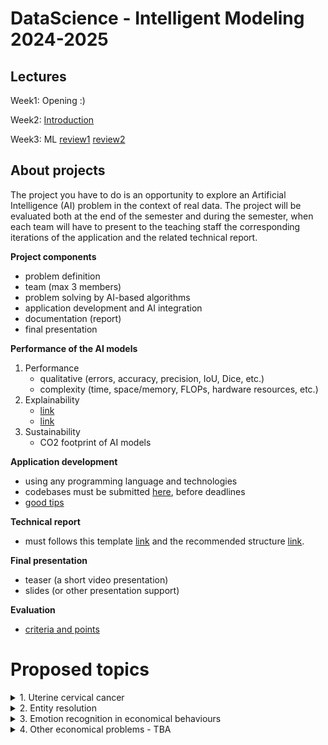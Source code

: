 

# DataScience - Intelligent Modeling 2024-2025


## Lectures

Week1: Opening :)

Week2: [Introduction]()

Week3: ML [review1](Examples/MLalgorithms.ipynb) [review2](Examples/MLopenCourse.ipynb)


## About projects

The project you have to do is an opportunity to explore an Artificial Intelligence (AI) problem in the context of real data. The project will be evaluated both at the end of the semester and during the semester, when each team will have to present to the teaching staff the corresponding iterations of the application and the related technical report.


**Project components**
- problem definition
- team (max 3 members)
- problem solving by AI-based algorithms
- application development and AI integration
- documentation (report)
- final presentation


**Performance of the AI models**
1. Performance
    - qualitative (errors, accuracy, precision, IoU, Dice, etc.)
    - complexity (time, space/memory, FLOPs, hardware resources, etc.)
2. Explainability
    - [link](https://christophm.github.io/interpretable-ml-book/index.html)
    - [link](https://ema.drwhy.ai/preface.html)
3. Sustainability
    - CO2 footprint of AI models

**Application development**
- using any programming language and technologies 
- codebases must be submitted [here](https://classroom.github.com/a/wRjthGYY), before deadlines
- [good tips](https://www.deeplearningbook.org/)

**Technical report**
- must follows this template [link](https://github.com/lauradiosan/DS-UBB/tree/main/2024-2025/Report/texModel/model.tex) and the recommended structure [link](https://github.com/lauradiosan/DS-UBB/tree/main/2024-2025/Report/readme.md). 


**Final presentation**
- teaser (a short video presentation)
- slides (or other presentation support)


**Evaluation**
- [criteria and points](Eval/readme.md)


# Proposed topics

<details>
    <summary> 1. Uterine cervical cancer </summary>

### Aim
- automatic identification of lessions in MRI images of uterine cervical cancer.

### TODOlist
1. Problem definition (details about inputs and outputs)
2. Exploratory data analysis
3. AI development and performance evaluation 
4. Improvements

### Data
- dataset1 [link](https://synthrad2023.grand-challenge.org/)
- dataset2 [link](https://github.com/SynthRAD2023/preprocessing)

### Bibliografy
- Bourgioti, C., Chatoupis, K., & Moulopoulos, L. A. (2016). Current imaging strategies for the evaluation of uterine cervical cancer. World journal of radiology, 8(4), 342. [link](https://www.ncbi.nlm.nih.gov/pmc/articles/PMC4840192/)
- Zaki, N., Qin, W., & Krishnan, A. (2023). Graph-based methods for cervical cancer segmentation: Advancements, limitations, and future directions. AI Open. [link](https://www.sciencedirect.com/science/article/pii/S2666651023000086)
- Kurata, Y., Nishio, M., Moribata, Y., Kido, A., Himoto, Y., Otani, S., ... & Nakamoto, Y. (2021). Automatic segmentation of uterine endometrial cancer on multi-sequence MRI using a convolutional neural network. Scientific Reports, 11(1), 14440.[link](https://www.ncbi.nlm.nih.gov/pmc/articles/PMC8280152/#MOESM1)
- Lin, Y. C., Lin, Y., Huang, Y. L., Ho, C. Y., Chiang, H. J., Lu, H. Y., ... & Lin, G. (2023). Generalizable transfer learning of automated tumor segmentation from cervical cancers toward a universal model for uterine malignancies in diffusion-weighted MRI. Insights into Imaging, 14(1), 14. [link](https://insightsimaging.springeropen.com/articles/10.1186/s13244-022-01356-8)
- Afshar, P., Mohammadi, A., Plataniotis, K. N., Oikonomou, A., & Benali, H. (2019). From handcrafted to deep-learning-based cancer radiomics: challenges and opportunities. IEEE Signal Processing Magazine, 36(4), 132-160. [link](https://arxiv.org/pdf/1808.07954.pdf)

</details>

<details>
    <summary> 2. Entity resolution </summary>

### Aim 
Entity resolution (also known as entity matching, record linkage, or duplicate detection) is the task of finding records that refer to the same real-world entity across different data sources (e.g., data files, books, websites, and databases).

### TODOlist
1. Problem definition (details about inputs and outputs)
2. Exploratory data analysis
3. AI development and performance evaluation 
4. Improvements

### Data

[Abt-Buy](https://paperswithcode.com/dataset/abt-buy)
[Amazon-Google](https://paperswithcode.com/dataset/amazon-google)

### Bibliografy

Christophides, V., Efthymiou, V., Palpanas, T., Papadakis, G., & Stefanidis, K. (2019). End-to-end entity resolution for big data: A survey. arXiv preprint arXiv:1905.06397. [link](https://arxiv.org/pdf/1905.06397)
Barlaug, N., & Gulla, J. A. (2021). Neural networks for entity matching: A survey. ACM Transactions on Knowledge Discovery from Data (TKDD), 15(3), 1-37. [link](https://arxiv.org/pdf/2010.11075)

Li, Y., Li, J., Suhara, Y., Doan, A., & Tan, W. C. (2020). Deep entity matching with pre-trained language models. arXiv preprint arXiv:2004.00584. [link](https://arxiv.org/pdf/2004.00584) [code](https://github.com/megagonlabs/ditto)

Peeters, R., Steiner, A., & Bizer, C. (2023). Entity matching using large language models. arXiv preprint arXiv:2310.11244. [link](https://arxiv.org/pdf/2310.11244v4) [code](https://github.com/wbsg-uni-mannheim/matchgpt)


</details>

<details>
    <summary> 3. Emotion recognition in economical behaviours </summary>

### Scop

Development of an intelligent system that allows the identification of emotions in the communications of official persons based on the written text associated with the communication, the vocal message associated with the communication, or the facial expressions of the person delivering the communication. 

### Ideea de baza
It is planned to develop a system with 3 components:
- a component that analyzes emotions in written text
- a component that analyzes emotions in the vocal message
- a component that analyzes emotions in the facial expressions of the person delivering the communication.

In the end, the three components will be merged.

### TODOlist
1. Problem definition (details about inputs and outputs)
2. Exploratory data analysis
3. AI development and performance evaluation 
4. Improvements

### Data

MELD dataset [link](https://affective-meld.github.io/)
Emory [link](https://github.com/emorynlp/character-mining)
FER [link](https://www.kaggle.com/c/challenges-in-representation-learning-facial-expression-recognition-challenge/data)
AffWild [link](https://ibug.doc.ic.ac.uk/resources/aff-wild2/)


### Bibliografy

Curti, F., & Kazinnik, S. (2023). Let's face it: Quantifying the impact of nonverbal communication in FOMC press conferences. Journal of Monetary Economics, 139, 110-126. [link](https://www.sciencedirect.com/science/article/pii/S0304393223000740?casa_token=1glEZKEF3SsAAAAA:1N9OYe0N-WknNuD2jI9EZhvQ6abxYswddZYPgZ1_udhzWjIt8peIkZLDlM9sHAiR6s7yL4oIcQ)

Some models for emotion recognition in texts [model1](https://huggingface.co/michellejieli/emotion_text_classifier) [model2](https://huggingface.co/mrm8488/t5-base-finetuned-emotion)

Some models for emotion recognition in speech [model1](https://huggingface.co/r-f/wav2vec-english-speech-emotion-recognition)

Some models for emotion recognition in faces [model1](https://huggingface.co/ElenaRyumina/face_emotion_recognition) [model2](https://huggingface.co/trpakov/vit-face-expression)

</details>


<details>
    <summary> 4. Other economical problems - TBA </summary>

### Aim 

### TODOlist
1. Problem definition (details about inputs and outputs)
2. Exploratory data analysis
3. AI development and performance evaluation 
4. Improvements

### Data


### Bibliografy

</details>
<!-- 
<details>
    <summary> 4.  </summary>

### Aim 

### TODOlist
1. Problem definition (details about inputs and outputs)
2. Exploratory data analysis
3. AI development and performance evaluation 
4. Improvements

### Data


### Bibliografy

</details>

<details>
    <summary> 5.  </summary>

### Aim 

### TODOlist
1. Problem definition (details about inputs and outputs)
2. Exploratory data analysis
3. AI development and performance evaluation 
4. Improvements

### Data


### Bibliografy

</details> -->
